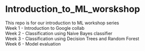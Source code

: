 # Introduction_to_ML_worskshop
This repo is for our introduction to ML workshop series 
<br> Week 1 - Introduction to Google collab
<br> Week 2 - Classification using Naive Bayes classifier
<br> Week 3 - Classification using Decision Trees and Random Forest
<br> Week 6 - Model evaluation

